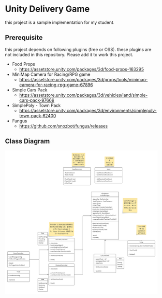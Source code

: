 # Unity Delivery Game

this project is a sample implementation for my student.

## Prerequisite

this project depends on following plugins (free or OSS).
these plugins are not included in this repository.
Please add it to work this project. 

- Food Props
  - https://assetstore.unity.com/packages/3d/food-props-163295
- MiniMap Camera for Racing/RPG game
  - https://assetstore.unity.com/packages/3d/props/tools/minimap-camera-for-racing-rpg-game-67896
- Simple Cars Pack
  - https://assetstore.unity.com/packages/3d/vehicles/land/simple-cars-pack-97669
- SimplePoly - Town Pack
  - https://assetstore.unity.com/packages/3d/environments/simplepoly-town-pack-62400
- Fungus
  - https://github.com/snozbot/fungus/releases

## Class Diagram

![diagram](./docs/class_diagram.png)